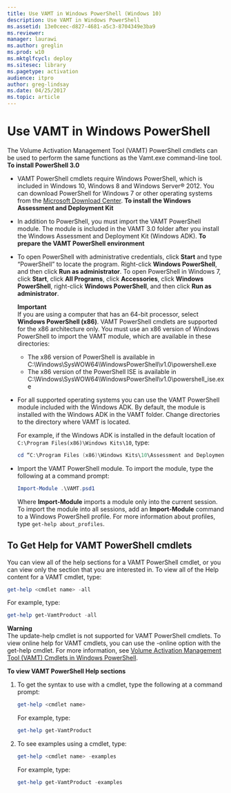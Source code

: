 ```yaml
---
title: Use VAMT in Windows PowerShell (Windows 10)
description: Use VAMT in Windows PowerShell
ms.assetid: 13e0ceec-d827-4681-a5c3-8704349e3ba9
ms.reviewer: 
manager: laurawi
ms.author: greglin
ms.prod: w10
ms.mktglfcycl: deploy
ms.sitesec: library
ms.pagetype: activation
audience: itpro
author: greg-lindsay
ms.date: 04/25/2017
ms.topic: article
---
```


# Use VAMT in Windows PowerShell

The Volume Activation Management Tool (VAMT) PowerShell cmdlets can be used to perform the same functions as the Vamt.exe command-line tool.
**To install PowerShell 3.0**
- VAMT PowerShell cmdlets require Windows PowerShell, which is included in Windows 10, Windows 8 and Windows Server® 2012. You can download PowerShell for Windows 7 or other operating systems from the [Microsoft Download Center](https://go.microsoft.com/fwlink/p/?LinkId=218356).
  **To install the Windows Assessment and Deployment Kit**
- In addition to PowerShell, you must import the VAMT PowerShell module. The module is included in the VAMT 3.0 folder after you install the Windows Assessment and Deployment Kit (Windows ADK).
  **To prepare the VAMT PowerShell environment**
- To open PowerShell with administrative credentials, click **Start** and type “PowerShell” to locate the program. Right-click **Windows PowerShell**, and then click **Run as administrator**. To open PowerShell in Windows 7, click **Start**, click **All Programs**, click **Accessories**, click **Windows PowerShell**, right-click **Windows PowerShell**, and then click **Run as administrator**.

  **Important**  
  If you are using a computer that has an 64-bit processor, select **Windows PowerShell (x86)**. VAMT PowerShell cmdlets are supported for the x86 architecture only. You must use an x86 version of Windows PowerShell to import the VAMT module, which are available in these directories:
  -   The x86 version of PowerShell is available in C:\\Windows\\SysWOW64\\WindowsPowerShell\\v1.0\\powershell.exe
  -   The x86 version of the PowerShell ISE is available in C:\\Windows\\SysWOW64\\WindowsPowerShell\\v1.0\\powershell\_ise.exe
- For all supported operating systems you can use the VAMT PowerShell module included with the Windows ADK. By default, the module is installed with the Windows ADK in the VAMT folder. Change directories to the directory where VAMT is located.

  For example, if the Windows ADK is installed in the default location of `C:\Program Files(x86)\Windows Kits\10`, type:
    
  ``` powershell
  cd “C:\Program Files (x86)\Windows Kits\10\Assessment and Deployment Kit\VAMT 3.0”
  ```
- Import the VAMT PowerShell module. To import the module, type the following at a command prompt:
  ``` powershell
  Import-Module .\VAMT.psd1
  ```
  Where **Import-Module** imports a module only into the current session. To import the module into all sessions, add an **Import-Module** command to a Windows PowerShell profile. For more information about profiles, type `get-help about_profiles`.

## To Get Help for VAMT PowerShell cmdlets

You can view all of the help sections for a VAMT PowerShell cmdlet, or you can view only the section that you are interested in. To view all of the Help content for a VAMT cmdlet, type:
``` powershell
get-help <cmdlet name> -all
```
For example, type:
``` powershell
get-help get-VamtProduct -all
```

**Warning**  
The update-help cmdlet is not supported for VAMT PowerShell cmdlets. To view online help for VAMT cmdlets, you can use the -online option with the get-help cmdlet. For more information, see [Volume Activation Management Tool (VAMT) Cmdlets in Windows PowerShell](https://go.microsoft.com/fwlink/p/?LinkId=242278).

**To view VAMT PowerShell Help sections**

1. To get the syntax to use with a cmdlet, type the following at a command prompt:
   ``` powershell
   get-help <cmdlet name>
   ```
   For example, type:
   ``` powershell
   get-help get-VamtProduct 
   ```
2. To see examples using a cmdlet, type:
   ``` powershell
   get-help <cmdlet name> -examples
   ```
   For example, type:
   ``` powershell
   get-help get-VamtProduct -examples
   ```
